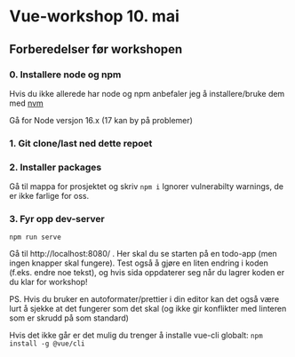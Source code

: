 # Vue-workshop 10. mai

## Forberedelser før workshopen

### 0. Installere node og npm

Hvis du ikke allerede har node og npm anbefaler jeg å installere/bruke dem med [nvm](https://github.com/nvm-sh/nvm#installing-and-updating)

Gå for Node versjon 16.x (17 kan by på problemer)

### 1. Git clone/last ned dette repoet

### 2. Installer packages

Gå til mappa for prosjektet og skriv ```npm i```
Ignorer vulnerabilty warnings, de er ikke farlige for oss.

### 3. Fyr opp dev-server
```npm run serve```

Gå til http://localhost:8080/ . Her skal du se starten på en todo-app (men ingen knapper skal fungere). Test også å gjøre en liten endring i koden (f.eks. endre noe tekst), og hvis sida oppdaterer seg når du lagrer koden er du klar for workshop!

PS. Hvis du bruker en autoformater/prettier i din editor kan det også være lurt å sjekke at det fungerer som det skal (og ikke gir konflikter med linteren som er skrudd på som standard)

Hvis det ikke går er det mulig du trenger å installe vue-cli globalt:
```npm install -g @vue/cli```
